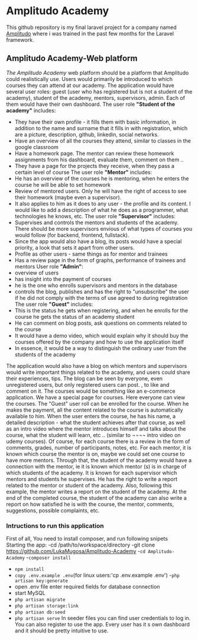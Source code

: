 # Amplitudo Academy

This github repository is my final laravel project for a company named [Amplitudo](https://amplitudo.me/) where i was trained in the past few months for the Laravel framework.

## Amplitudo Academy-Web platform

*The Amplitudo Academy* web platform should be a platform that Amplitudo could realistically use. Users would primarily be introduced to which courses they can attend at our academy. The application would have several user roles: guest (user who has registered but is not a student of the academy), student of the academy, mentors, supervisors, admin. Each of them would have their own dashboard.
The user role **"Student of the academy"** includes:
- They have their own profile - it fills them with basic information, in addition to the name and surname that it fills in with registration, which are a picture, description, github, linkedin, social networks.
- Have an overview of all the courses they attend, similar to classes in the google classroom
- Have a homework page. The mentor can review these homework assignments from his dashboard, evaluate them, comment on them ..
- They have a page for the projects they receive, when they pass a certain level of course
The user role **"Mentor"** includes:
- He has an overview of the courses he is mentoring, when he enters the course he will be able to set homework
- Review of mentored users. Only he will have the right of access to see their homework (maybe even a supervisor).
- It also applies to him as it does to any user - the profile and its content. I would like to add a description of what he does as a programmer, what technologies he knows, etc.
The user role **"Supervisor"** includes:
- Supervises and controls the mentors and students of the academy. There should be more supervisors envious of what types of courses you would follow (for backend, frontend, fullstack).
- Since the app would also have a blog, its posts would have a special priority, a look that sets it apart from other users.
- Profile as other users - same things as for mentor and trainees
- Has a review page in the form of graphs, performance of trainees and mentors
User role **"Admin"**:
- overview of users
- has insight into the payment of courses
- he is the one who enrolls supervisors and mentors in the database
- controls the blog, publishes and has the right to "unsubscribe" the user if he did not comply with the terms of use agreed to during registration
The user role **"Guest"** includes:
- This is the status he gets when registering, and when he enrolls for the course he gets the status of an academy student
- He can comment on blog posts, ask questions on comments related to the course
- It would have a demo video, which would explain why it should buy the courses offered by the company and how to use the application itself
- In essence, it would be a way to distinguish the ordinary user from the students of the academy

The application would also have a blog on which mentors and supervisors would write important things related to the academy, and users could share their experiences, tips. The blog can be seen by everyone, even unregistered users, but only registered users can post. , to like and comment on it. The courses would be something like an e-commerce application. We have a special page for courses. Here everyone can view the courses. The "Guest" user roll can be enrolled for the course. When he makes the payment, all the content related to the course is automatically available to him. When the user enters the course, he has his name, a detailed description - what the student achieves after that course, as well as an intro video where the mentor introduces himself and talks about the course, what the student will learn, etc .. (similar to ¬¬¬¬ intro video on udemy courses). Of course, for each course there is a review in the form of comments, grades, number of participants, notes, etc. For each mentor, it is known which course the mentor is on, maybe we could set one course to have more mentors. Through that, the student of the academy would have a connection with the mentor, ie it is known which mentor (s) is in charge of which students of the academy. It is known for each supervisor which mentors and students he supervises. He has the right to write a report related to the mentor or student of the academy. Also, following this example, the mentor writes a report on the student of the academy. At the end of the completed course, the student of the academy can also write a report on how satisfied he is with the course, the mentor, comments, suggestions, possible complaints, etc.

### Intructions to run this application  
First of all, You need to install composer, and run following snipets  
Starting the app: -cd /path/to/workspace/directory
-git clone https://github.com/LukaMugosa/Amplitudo-Academy
-`cd Amplitudo-Academy`
-`composer install`
- `npm install` 
- `copy .env.example .env`(for linux users:'cp .env.example .env')
-`php artisan key:generate`
- open .env file enter required fields for database connection
- start MySQL
- `php artisan migrate`
- `php artisan storage:link`
- `php artisan db:seed`
- `php artisan serve`
In seeder files you can find user credentials to log in. You can also register to use the app. Every user has it s own dashboard and it should be pretty intuitive to use.
